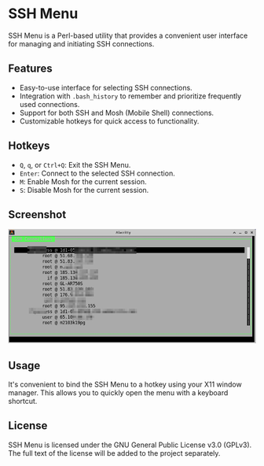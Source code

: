 # SSH Menu

SSH Menu is a Perl-based utility that provides a convenient user interface for managing and initiating SSH connections.

## Features

- Easy-to-use interface for selecting SSH connections.
- Integration with `.bash_history` to remember and prioritize frequently used connections.
- Support for both SSH and Mosh (Mobile Shell) connections.
- Customizable hotkeys for quick access to functionality.

## Hotkeys

- `Q`, `q`, or `Ctrl+Q`: Exit the SSH Menu.
- `Enter`: Connect to the selected SSH connection.
- `M`: Enable Mosh for the current session.
- `S`: Disable Mosh for the current session.

## Screenshot

![SSH Menu Screenshot](screenshot.png)

## Usage

It's convenient to bind the SSH Menu to a hotkey using your X11 window manager. This allows you to quickly open the menu with a keyboard shortcut.

## License

SSH Menu is licensed under the GNU General Public License v3.0 (GPLv3). The full text of the license will be added to the project separately.
